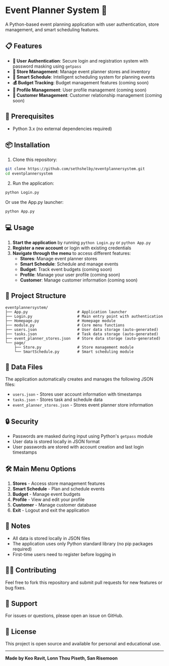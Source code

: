# Event Planner System 🎉

A Python-based event planning application with user authentication, store management, and smart scheduling features.

## 📋 Features

- **🔐 User Authentication**: Secure login and registration system with password masking using `getpass`
- **🏪 Store Management**: Manage event planner stores and inventory
- **📅 Smart Schedule**: Intelligent scheduling system for planning events
- **💰 Budget Tracking**: Budget management features (coming soon)
- **👤 Profile Management**: User profile management (coming soon)
- **👥 Customer Management**: Customer relationship management (coming soon)

## 🚀 Prerequisites

- Python 3.x (no external dependencies required)

## 📦 Installation

1. Clone this repository:
```bash
git clone https://github.com/sethshelby/eventplannersystem.git
cd eventplannersystem
```

2. Run the application:
```bash
python Login.py
```

Or use the App.py launcher:
```bash
python App.py
```

## 💻 Usage

1. **Start the application** by running `python Login.py` or `python App.py`
2. **Register a new account** or login with existing credentials
3. **Navigate through the menu** to access different features:
   - **Stores**: Manage event planner stores
   - **Smart Schedule**: Schedule and manage events
   - **Budget**: Track event budgets (coming soon)
   - **Profile**: Manage your user profile (coming soon)
   - **Customer**: Manage customer information (coming soon)

## 📁 Project Structure

```
eventplannersystem/
├── App.py                      # Application launcher
├── Login.py                    # Main entry point with authentication
├── Homepage.py                 # Homepage module
├── module.py                   # Core menu functions
├── users.json                  # User data storage (auto-generated)
├── tasks.json                  # Task data storage (auto-generated)
├── event_planner_stores.json   # Store data storage (auto-generated)
└── page/
    ├── Store.py                # Store management module
    └── SmartSchedule.py        # Smart scheduling module
```

## 📄 Data Files

The application automatically creates and manages the following JSON files:
- `users.json` - Stores user account information with timestamps
- `tasks.json` - Stores task and schedule data
- `event_planner_stores.json` - Stores event planner store information

## 🔒 Security

- Passwords are masked during input using Python's `getpass` module
- User data is stored locally in JSON format
- User passwords are stored with account creation and last login timestamps

## 🛠️ Main Menu Options

1. **Stores** - Access store management features
2. **Smart Schedule** - Plan and schedule events
3. **Budget** - Manage event budgets
4. **Profile** - View and edit your profile
5. **Customer** - Manage customer database
6. **Exit** - Logout and exit the application

## 📝 Notes

- All data is stored locally in JSON files
- The application uses only Python standard library (no pip packages required)
- First-time users need to register before logging in

## 👨‍💻 Contributing

Feel free to fork this repository and submit pull requests for new features or bug fixes.

## 📧 Support

For issues or questions, please open an issue on GitHub.

## 📜 License

This project is open source and available for personal and educational use.

---

**Made by Keo Ravit, Lonn Thou Piseth, San Risemoon**

